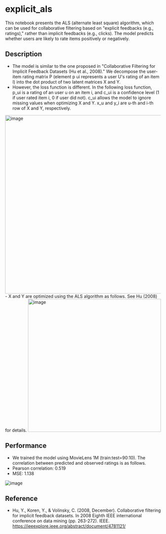 # explicit_als

This notebook presents the ALS (alternate least square) algorithm, which can be used for collaborative filtering based on "explicit feedbacks (e.g., ratings)," rather than implicit feedbacks (e.g., clicks). The model predicts whether users are likely to rate items positively or negatively.

## Description
  - The model is similar to the one proposed in "Collaborative Filtering for Implicit Feedback Datasets (Hu et al., 2008)." We decompose the user-item rating matrix P (element p ui represents a user U's rating of an item I) into the dot product of two latent matrices X and Y.
  - However, the loss function is different. In the following loss function, p_ui is a rating of an user u on an item i, and c_ui is a confidence level (1 if user rated item i, 0 if user did not). c_ui allows the model to ignore missing values when optimizing X and Y. x_u and y_i are u-th and i-th row of X and Y, respectively.
<img width="577" alt="image" src="https://user-images.githubusercontent.com/13177827/203404778-70fb48b0-e129-489c-adb0-408574aee947.png">
  - X and Y are optimized using the ALS algorithm as follows. See Hu (2008) for details.
<img width="430" alt="image" src="https://user-images.githubusercontent.com/13177827/203404971-ae227764-6ab7-4287-a655-9664a2583803.png">

## Performance
  - We trained the model using MovieLens 1M (train:test=90:10). The correlation between predicted and observed ratings is as follows.
  - Pearson correlation: 0.519
  - MSE: 1.138


![image](https://user-images.githubusercontent.com/13177827/203416468-4ddc3d5e-0fcd-4381-bb48-d98cff1852d7.png)


## Reference
  - Hu, Y., Koren, Y., & Volinsky, C. (2008, December). Collaborative filtering for implicit feedback datasets. In 2008 Eighth IEEE international conference on data mining (pp. 263-272). IEEE. https://ieeexplore.ieee.org/abstract/document/4781121/
